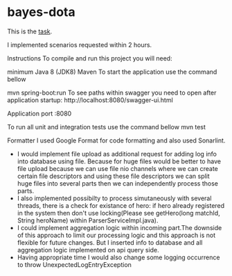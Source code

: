 bayes-dota
==========

This is the [task](TASK.md).

I implemented scenarios requested within 2 hours.

Instructions
To compile and run this project you will need:

minimum Java 8 (JDK8)
Maven
To start the application use the command bellow

mvn spring-boot:run
To see paths within swagger you need to open after application startup: http://localhost:8080/swagger-ui.html

Application port :8080

To run all unit and integration tests use the command bellow
mvn test

Formatter
I used Google Format for code formatting and also used Sonarlint.

* I would implement file upload as additional request for adding log info into database using file.
Because for huge files would be better to have file upload because we can use file nio channels where we can create certain file descriptors and using these file descriptors we can split huge files into several parts then we can independently process those parts.
* I also implemented possibilty to process simutaneously with several threads, there is a check for existance of hero: if hero already registered in the system then don't use locking(Please see getHero(long matchId, String heroName) within ParserServiceImpl.java).
* I could implement aggregation logic within incoming part.The downside of this approach to limit our processing logic and this approach is not flexible for future changes. But I inserted info to database and all aggregation logic implemented on api query side.
* Having appropriate time I would also change some logging occurrence to throw UnexpectedLogEntryException